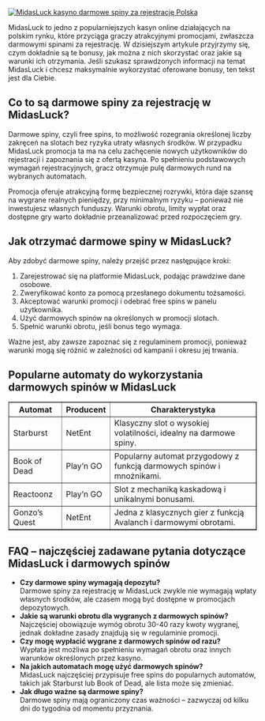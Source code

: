 [![MidasLuck kasyno darmowe spiny za rejestrację Polska](https://123-caf.pages.dev/gitsignup.png)](https://vrmoo.ru/Bt82HjjY)

<p>MidasLuck to jedno z popularniejszych kasyn online działających na polskim rynku, które przyciąga graczy atrakcyjnymi promocjami, zwłaszcza darmowymi spinami za rejestrację. W dzisiejszym artykule przyjrzymy się, czym dokładnie są te bonusy, jak można z nich skorzystać oraz jakie są warunki ich otrzymania. Jeśli szukasz sprawdzonych informacji na temat MidasLuck i chcesz maksymalnie wykorzystać oferowane bonusy, ten tekst jest dla Ciebie.</p>  <h2>Co to są darmowe spiny za rejestrację w MidasLuck?</h2> <p>Darmowe spiny, czyli free spins, to możliwość rozegrania określonej liczby zakręceń na slotach bez ryzyka utraty własnych środków. W przypadku MidasLuck promocja ta ma na celu zachęcenie nowych użytkowników do rejestracji i zapoznania się z ofertą kasyna. Po spełnieniu podstawowych wymagań rejestracyjnych, gracz otrzymuje pulę darmowych rund na wybranych automatach.</p> <p>Promocja oferuje atrakcyjną formę bezpiecznej rozrywki, która daje szansę na wygrane realnych pieniędzy, przy minimalnym ryzyku – ponieważ nie inwestujesz własnych funduszy. Warunki obrotu, limity wypłat oraz dostępne gry warto dokładnie przeanalizować przed rozpoczęciem gry.</p>  <h2>Jak otrzymać darmowe spiny w MidasLuck?</h2> <p>Aby zdobyć darmowe spiny, należy przejść przez następujące kroki:</p> <ol>   <li>Zarejestrować się na platformie MidasLuck, podając prawdziwe dane osobowe.</li>   <li>Zweryfikować konto za pomocą przesłanego dokumentu tożsamości.</li>   <li>Akceptować warunki promocji i odebrać free spins w panelu użytkownika.</li>   <li>Użyć darmowych spinów na określonych w promocji slotach.</li>   <li>Spełnić warunki obrotu, jeśli bonus tego wymaga.</li> </ol> <p>Ważne jest, aby zawsze zapoznać się z regulaminem promocji, ponieważ warunki mogą się różnić w zależności od kampanii i okresu jej trwania.</p>  <h2>Popularne automaty do wykorzystania darmowych spinów w MidasLuck</h2> <table border="1" cellpadding="5" cellspacing="0">   <thead>     <tr>       <th>Automat</th>       <th>Producent</th>       <th>Charakterystyka</th>     </tr>   </thead>   <tbody>     <tr>       <td>Starburst</td>       <td>NetEnt</td>       <td>Klasyczny slot o wysokiej volatilności, idealny na darmowe spiny.</td>     </tr>     <tr>       <td>Book of Dead</td>       <td>Play’n GO</td>       <td>Popularny automat przygodowy z funkcją darmowych spinów i mnożnikami.</td>     </tr>     <tr>       <td>Reactoonz</td>       <td>Play’n GO</td>       <td>Slot z mechaniką kaskadową i unikalnymi bonusami.</td>     </tr>     <tr>       <td>Gonzo’s Quest</td>       <td>NetEnt</td>       <td>Jedna z klasycznych gier z funkcją Avalanch i darmowymi obrotami.</td>     </tr>   </tbody> </table>  <h2>FAQ – najczęściej zadawane pytania dotyczące MidasLuck i darmowych spinów</h2> <ul>   <li><strong>Czy darmowe spiny wymagają depozytu?</strong><br>Darmowe spiny za rejestrację w MidasLuck zwykle nie wymagają wpłaty własnych środków, ale czasem mogą być dostępne w promocjach depozytowych.</li>   <li><strong>Jakie są warunki obrotu dla wygranych z darmowych spinów?</strong><br>Najczęściej obowiązuje wymóg obrotu 30-40 razy kwoty wygranej, jednak dokładne zasady znajdują się w regulaminie promocji.</li>   <li><strong>Czy mogę wypłacić wygrane z darmowych spinów od razu?</strong><br>Wypłata jest możliwa po spełnieniu wymagań obrotu oraz innych warunków określonych przez kasyno.</li>   <li><strong>Na jakich automatach mogę użyć darmowych spinów?</strong><br>MidasLuck najczęściej przypisuje free spins do popularnych automatów, takich jak Starburst lub Book of Dead, ale lista może się zmieniać.</li>   <li><strong>Jak długo ważne są darmowe spiny?</strong><br>Darmowe spiny mają ograniczony czas ważności – zazwyczaj od kilku dni do tygodnia od momentu przyznania.</li> </ul>